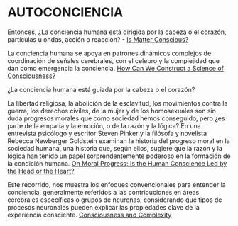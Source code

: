 # AUTOCONCIENCIA

Entonces, ¿La conciencia humana está dirigida por la cabeza o el corazón, partículas u ondas, acción o reacción? - [Is Matter Conscious?](https://nautil.us/issue/47/consciousness/is-matter-conscious)


La conciencia humana se apoya en patrones dinámicos complejos de coordinación de señales cerebrales, con el celebro y la complejidad que dan como emergencia la conciencia. [How Can We Construct a Science of Consciousness?](http://consc.net/papers/scicon.html) 


¿La conciencia humana está guiada por la cabeza o el corazón? 

La libertad religiosa, la abolición de la esclavitud, los movimientos contra la guerra, los derechos civiles, de la mujer y de los homosexuales son sin duda progresos morales que como sociedad hemos conseguido, pero ¿es parte de la empatía y la emoción, o de la razón y la lógica? En una entrevista psicólogo y escritor Steven Pinker y la filósofa y novelista Rebecca Newberger Goldstein examinan la historia del progreso moral en la sociedad humana, una historia que, según ellos, sugiere que la razón y la lógica han tenido un papel sorprendentemente poderoso en la formación de la condición humana. [On Moral Progress: Is the Human Conscience Led by the Head or the Heart?](https://youtu.be/2nJaeiOeqRA) 

Este recorrido, nos muestra los enfoques convencionales para entender la conciencia, generalmente referidos a las contribuciones en áreas cerebrales específicas o grupos de neuronas, considerando qué tipos de procesos neuronales pueden explicar las propiedades clave de la experiencia consciente. [Consciousness and Complexity](https://science.sciencemag.org/content/282/5395/1846/tab-pdf)
